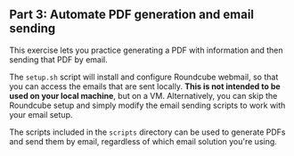 ## Part 3: Automate PDF generation and email sending

This exercise lets you practice generating a PDF with information and then
sending that PDF by email.

The `setup.sh` script will install and configure Roundcube webmail, so that you
can access the emails that are sent locally.  **This is not intended to be used
on your local machine**, but on a VM.  Alternatively, you can skip the Roundcube
setup and simply modify the email sending scripts to work with your email
setup.

The scripts included in the `scripts` directory can be used to generate PDFs
and send them by email, regardless of which email solution you're using.
